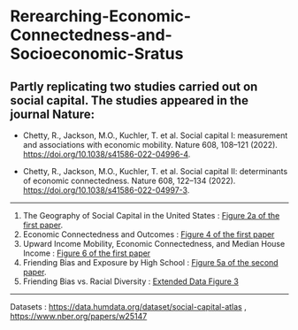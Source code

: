 # Rerearching-Economic-Connectedness-and-Socioeconomic-Sratus

Partly replicating two studies carried out on social capital. The studies appeared in the journal Nature:
---


* Chetty, R., Jackson, M.O., Kuchler, T. et al. Social capital I: measurement and associations with economic mobility. Nature 608, 108–121 (2022). https://doi.org/10.1038/s41586-022-04996-4.

* Chetty, R., Jackson, M.O., Kuchler, T. et al. Social capital II: determinants of economic connectedness. Nature 608, 
122–134 (2022). https://doi.org/10.1038/s41586-022-04997-3.

---


1) The Geography of Social Capital in the United States : [Figure 2a of the first paper](https://www.nature.com/articles/s41586-022-04996-4/figures/2).
2) Economic Connectedness and Outcomes : [Figure 4 of the first paper](nature.com/articles/s41586-022-04996-4/figures/4)
4) Upward Income Mobility, Economic Connectedness, and Median House Income : [Figure 6 of the first paper](https://www.nature.com/articles/s41586-022-04996-4/figures/6)
5) Friending Bias and Exposure by High School : [Figure 5a of the second paper](https://www.nature.com/articles/s41586-022-04997-3/figures/5).
6) Friending Bias vs. Racial Diversity : [Extended Data Figure 3](https://www.nature.com/articles/s41586-022-04997-3/figures/9)
---


Datasets : https://data.humdata.org/dataset/social-capital-atlas , https://www.nber.org/papers/w25147
